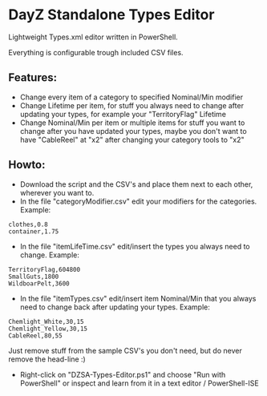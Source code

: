 
# DayZ Standalone Types Editor

Lightweight Types.xml editor written in PowerShell.

Everything is configurable trough included CSV files.

## Features:
- Change every item of a category to specified Nominal/Min modifier
- Change Lifetime per item, for stuff you always need to change after updating your types, for example your "TerritoryFlag" Lifetime
- Change Nominal/Min per item or multiple items for stuff you want to change after you have updated your types, maybe you don't want to have "CableReel" at "x2" after changing your category tools to "x2"

## Howto:
- Download the script and the CSV's and place them next to each other, wherever you want to.
- In the file "categoryModifier.csv" edit your modifiers for the categories. Example:
```csv
clothes,0.8
container,1.75
```
- In the file "itemLifeTime.csv" edit/insert the types you always need to change. Example: 
```csv
TerritoryFlag,604800
SmallGuts,1800
WildboarPelt,3600
```
- In the file "itemTypes.csv" edit/insert item Nominal/Min that you always need to change back after updating your types. Example:
```csv
Chemlight_White,30,15
Chemlight_Yellow,30,15
CableReel,80,55
```
Just remove stuff from the sample CSV's you don't need, but do never remove the head-line :)
- Right-click on "DZSA-Types-Editor.ps1" and choose "Run with PowerShell" or inspect and learn from it in a text editor / PowerShell-ISE
